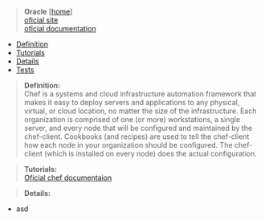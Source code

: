 > **Oracle**  [[home](../../../../home.html)] <br/>
[oficial site](http://www.oracle.com/index.html)<br/>
[oficial documentation](http://www.oracle.com/technetwork/indexes/documentation/index.html)
 

- [Definition](#definition)
- [Tutorials](#tutorials)
- [Details](#details)
- [Tests](#tests)


<a name="definition"></a>
> **Definition:** <br/>
Chef is a systems and cloud infrastructure automation framework that makes it easy to deploy servers and applications to any physical, virtual, or cloud location, no matter the size of the infrastructure. Each organization is comprised of one (or more) workstations, a single server, and every node that will be configured and maintained by the chef-client. Cookbooks (and recipes) are used to tell the chef-client how each node in your organization should be configured. The chef-client (which is installed on every node) does the actual configuration.
    

<a name="tutorials"></a>
> **Tutorials:** <br/>
[Oficial chef documentaion](http://learn.getchef.com/) 

  
<a name="details"></a>
> **Details:**<br/>

- asd 
 
